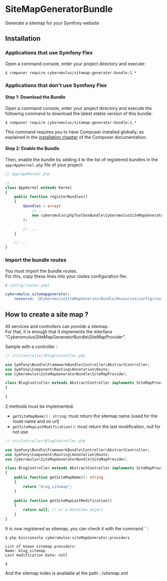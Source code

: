 # SiteMapGeneratorBundle

Generate a sitemap for your Symfony website

## Installation

### Applications that use Symfony Flex

Open a command console, enter your project directory and execute:

```console
$ composer require cyberomulus/sitemap-generator-bundle:1.*
```

### Applications that don't use Symfony Flex

#### Step 1: Download the Bundle

Open a command console, enter your project directory and execute the
following command to download the latest stable version of this bundle:

```console
$ composer require cyberomulus/sitemap-generator-bundle:1.*
```

This command requires you to have Composer installed globally, as explained
in the [installation chapter](https://getcomposer.org/doc/00-intro.md)
of the Composer documentation.

#### Step 2: Enable the Bundle

Then, enable the bundle by adding it to the list of registered bundles
in the `app/AppKernel.php` file of your project:

```php
// app/AppKernel.php

// ...
class AppKernel extends Kernel
{
    public function registerBundles()
    {
        $bundles = array(
            // ...
            new cyberomulus\phpToolboxBundle\CyberomulusSiteMapGeneratorBundle,
        );

        // ...
    }

    // ...
}
```

### Import the bundle routes

You must import the bundle routes.  
For this, copy these lines into your routes configuration file:

```yaml
# config/routes.yaml

cyberomulus_sitemapgenerator:
    resource: '@CyberomulusSiteMapGeneratorBundle/Resources/config/routes.xml'
```

## How to create a site map ?

All services and controllers can provide a sitemap.  
For that, it is enough that it implements the interface "Cyberomulus\SiteMapGeneratorBundle\SiteMapProvider".

Sample with a controller :

```php
// src/Controller/BlogController.php

use Symfony\Bundle\FrameworkBundle\Controller\AbstractController;
use Symfony\Component\Routing\Annotation\Route;
use Cyberomulus\SiteMapGeneratorBundle\SiteMapProvider;

class BlogController extends AbstractController implements SiteMapProvider
{
    
}
```

2 methods must be implemented:
* `getSiteMapName(): string`: must return the sitemap name (used for the route name and on url)
* `getSiteMapLastModification()`: must return the last modification, null for not use

```php
// src/Controller/BlogController.php

use Symfony\Bundle\FrameworkBundle\Controller\AbstractController;
use Symfony\Component\Routing\Annotation\Route;
use Cyberomulus\SiteMapGeneratorBundle\SiteMapProvider;

class BlogController extends AbstractController implements SiteMapProvider
{
    public function getSiteMapName(): string
    {
    	return "blog_sitemap";
    }
    
    public function getSiteMapLastModification()
    {
    	return null; // or a datetime object
    }
}
```

It is now registered as sitemap, you can check it with the command ``:

```console
$ php bin/console cyberomulus:siteMapGenerator:providers

List of known sitemap providers:
Name: blog_sitemap
Last modification Date: null

$ 
```

And the sitemap index is available at the path : /sitemap.xml